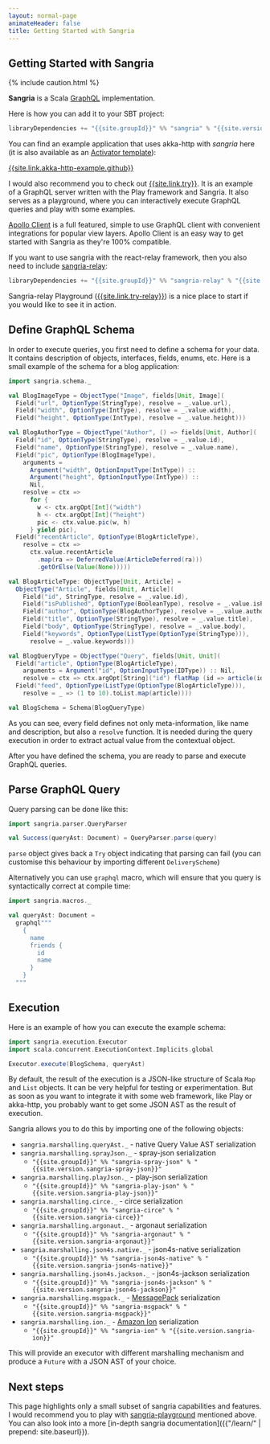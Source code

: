 ```yaml
---
layout: normal-page
animateHeader: false
title: Getting Started with Sangria
---
```


## Getting Started with Sangria

{% include caution.html %}

**Sangria** is a Scala [GraphQL]({{site.link.graphql}}) implementation.

Here is how you can add it to your SBT project:

```scala
libraryDependencies += "{{site.groupId}}" %% "sangria" % "{{site.version.sangria}}"
```

You can find an example application that uses akka-http with _sangria_ here (it is also available as an [Activator template]({{site.link.akka-http-example.activator}})):

[{{site.link.akka-http-example.github}}]({{site.link.akka-http-example.github}})

I would also recommend you to check out [{{site.link.try}}]({{site.link.try}}).
It is an example of a GraphQL server written with the Play framework and Sangria. It also serves as a playground,
where you can interactively execute GraphQL queries and play with some examples.

[Apollo Client](http://dev.apollodata.com/) is a full featured, simple to use GraphQL client with convenient integrations for popular view layers. Apollo Client is an easy way to get started with Sangria as they're 100% compatible.

If you want to use sangria with the react-relay framework, then you also need to include [sangria-relay]({{site.link.repo.sangria-relay}}):

```scala
libraryDependencies += "{{site.groupId}}" %% "sangria-relay" % "{{site.version.sangria-relay}}"
```

Sangria-relay Playground ([{{site.link.try-relay}}]({{site.link.try-relay}})) is a nice place to start if you would like to see it in action.

## Define GraphQL Schema

In order to execute queries, you first need to define a schema for your data. It contains description of objects, interfaces, fields, enums, etc.
Here is a small example of the schema for a blog application:

```scala
import sangria.schema._

val BlogImageType = ObjectType("Image", fields[Unit, Image](
  Field("url", OptionType(StringType), resolve = _.value.url),
  Field("width", OptionType(IntType), resolve = _.value.width),
  Field("height", OptionType(IntType), resolve = _.value.height)))

val BlogAuthorType = ObjectType("Author", () => fields[Unit, Author](
  Field("id", OptionType(StringType), resolve = _.value.id),
  Field("name", OptionType(StringType), resolve = _.value.name),
  Field("pic", OptionType(BlogImageType),
    arguments =
      Argument("width", OptionInputType(IntType)) ::
      Argument("height", OptionInputType(IntType)) ::
      Nil,
    resolve = ctx =>
      for {
        w <- ctx.argOpt[Int]("width")
        h <- ctx.argOpt[Int]("height")
        pic <- ctx.value.pic(w, h)
      } yield pic),
  Field("recentArticle", OptionType(BlogArticleType),
    resolve = ctx =>
      ctx.value.recentArticle
        .map(ra => DeferredValue(ArticleDeferred(ra)))
        .getOrElse(Value(None)))))

val BlogArticleType: ObjectType[Unit, Article] =
  ObjectType("Article", fields[Unit, Article](
    Field("id", StringType, resolve = _.value.id),
    Field("isPublished", OptionType(BooleanType), resolve = _.value.isPublished),
    Field("author", OptionType(BlogAuthorType), resolve = _.value.author),
    Field("title", OptionType(StringType), resolve = _.value.title),
    Field("body", OptionType(StringType), resolve = _.value.body),
    Field("keywords", OptionType(ListType(OptionType(StringType))),
      resolve = _.value.keywords)))

val BlogQueryType = ObjectType("Query", fields[Unit, Unit](
  Field("article", OptionType(BlogArticleType),
    arguments = Argument("id", OptionInputType(IDType)) :: Nil,
    resolve = ctx => ctx.argOpt[String]("id") flatMap (id => article(id.toInt))),
  Field("feed", OptionType(ListType(OptionType(BlogArticleType))),
    resolve = _ => (1 to 10).toList.map(article))))

val BlogSchema = Schema(BlogQueryType)
```

As you can see, every field defines not only meta-information, like name and description, but also a `resolve` function.
It is needed during the query execution in order to extract actual value from the contextual object.

After you have defined the schema, you are ready to parse and execute GraphQL queries.

## Parse GraphQL Query

Query parsing can be done like this:

```scala
import sangria.parser.QueryParser

val Success(queryAst: Document) = QueryParser.parse(query)
```

`parse` object gives back a `Try` object indicating that parsing can fail (you can customise this behaviour by importing different `DeliveryScheme`)

Alternatively you can use `graphql` macro, which will ensure that you query is syntactically correct at compile time:

```scala
import sangria.macros._

val queryAst: Document =
  graphql"""
    {
      name
      friends {
        id
        name
      }
    }
  """
```

## Execution

Here is an example of how you can execute the example schema:

```scala
import sangria.execution.Executor
import scala.concurrent.ExecutionContext.Implicits.global

Executor.execute(BlogSchema, queryAst)
```

By default, the result of the execution is a JSON-like structure of Scala `Map` and `List` objects. It can be very helpful for testing or experimentation.
But as soon as you want to integrate it with some web framework, like Play or akka-http, you probably want to get some JSON AST as the result of execution.

Sangria allows you to do this by importing one of the following objects:

* `sangria.marshalling.queryAst._` - native Query Value AST serialization
* `sangria.marshalling.sprayJson._` - spray-json serialization 
  * `"{{site.groupId}}" %% "sangria-spray-json" % "{{site.version.sangria-spray-json}}"`
* `sangria.marshalling.playJson._` - play-json serialization 
  * `"{{site.groupId}}" %% "sangria-play-json" % "{{site.version.sangria-play-json}}"`
* `sangria.marshalling.circe._` - circe serialization 
  * `"{{site.groupId}}" %% "sangria-circe" % "{{site.version.sangria-circe}}"`
* `sangria.marshalling.argonaut._` - argonaut serialization 
  * `"{{site.groupId}}" %% "sangria-argonaut" % "{{site.version.sangria-argonaut}}"`
* `sangria.marshalling.json4s.native._` - json4s-native serialization 
  * `"{{site.groupId}}" %% "sangria-json4s-native" % "{{site.version.sangria-json4s-native}}"`
* `sangria.marshalling.json4s.jackson._` - json4s-jackson serialization
  * `"{{site.groupId}}" %% "sangria-json4s-jackson" % "{{site.version.sangria-json4s-jackson}}"`  
* `sangria.marshalling.msgpack._` - [MessagePack](http://msgpack.org/) serialization
  * `"{{site.groupId}}" %% "sangria-msgpack" % "{{site.version.sangria-msgpack}}"`  
* `sangria.marshalling.ion._` - [Amazon Ion](http://amznlabs.github.io/ion-docs/index.html) serialization
  * `"{{site.groupId}}" %% "sangria-ion" % "{{site.version.sangria-ion}}"`  

This will provide an executor with different marshalling mechanism and produce a `Future` with a JSON AST of your choice.

## Next steps

This page highlights only a small subset of sangria capabilities and features. I would recommend you to play with [sangria-playground]({{site.link.try}}) mentioned above. You can also look
into a more [in-depth sangria documentation]({{"/learn/" | prepend: site.baseurl}}).